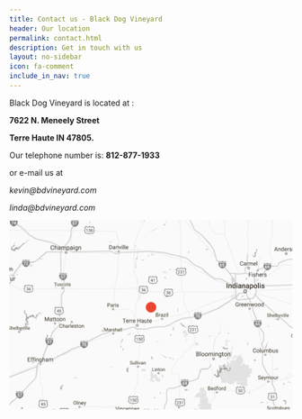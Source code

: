 ```yaml
---
title: Contact us - Black Dog Vineyard
header: Our location
permalink: contact.html
description: Get in touch with us
layout: no-sidebar
icon: fa-comment
include_in_nav: true
---
```

Black Dog Vineyard is located at :

**7622 N. Meneely Street**

**Terre Haute IN 47805.**

Our telephone number is: **812-877-1933**

or e-mail us at 

_kevin@bdvineyard.com_

_linda@bdvineyard.com_

![null](/images/blackdog_vineyard_location.png)

